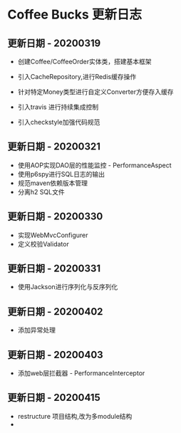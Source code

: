 # Coffee Bucks 更新日志

## 更新日期 - 20200319
- 创建Coffee/CoffeeOrder实体类，搭建基本框架
- 引入CacheRepository,进行Redis缓存操作
- 针对特定Money类型进行自定义Converter方便存入缓存

- 引入travis 进行持续集成控制
- 引入checkstyle加强代码规范

## 更新日期 - 20200321
- 使用AOP实现DAO层的性能监控 - PerformanceAspect
- 使用p6spy进行SQL日志的输出
- 规范maven依赖版本管理
- 分离h2 SQL文件

## 更新日期 - 20200330
- 实现WebMvcConfigurer
- 定义校验Validator

## 更新日期 - 20200331
- 使用Jackson进行序列化与反序列化

## 更新日期 - 20200402
- 添加异常处理

## 更新日期 - 20200403
- 添加web层拦截器 - PerformanceInterceptor

## 更新日期 - 20200415
- restructure 项目结构,改为多module结构
- 
